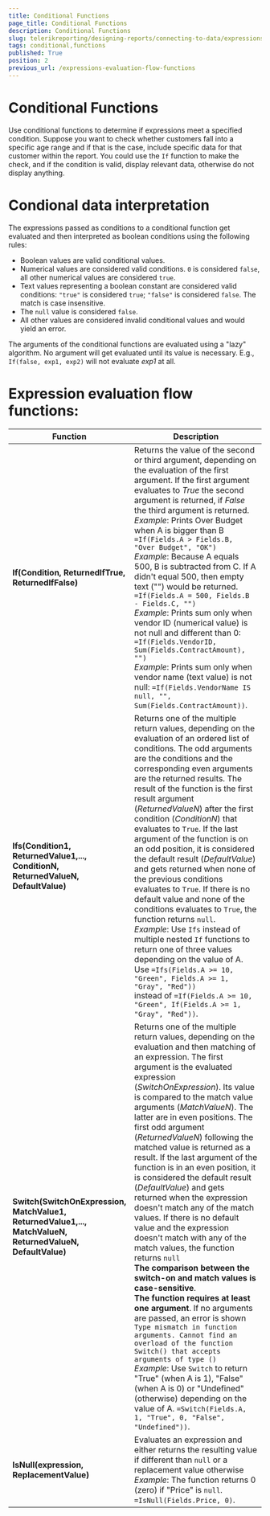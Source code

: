 ```yaml
---
title: Conditional Functions
page_title: Conditional Functions 
description: Conditional Functions
slug: telerikreporting/designing-reports/connecting-to-data/expressions/expressions-reference/functions/conditional-functions
tags: conditional,functions
published: True
position: 2
previous_url: /expressions-evaluation-flow-functions
---
```

<style>
table th:first-of-type {
	width: 25%;
}
table th:nth-of-type(2) {
	width: 75%;
}
</style>

# Conditional Functions

Use conditional functions to determine if expressions meet a specified condition. Suppose you want to check whether customers fall into a specific age range and if that is the case, include specific data for that customer within the report. You could use the `If` function to make the check, and if the condition is valid, display relevant data, otherwise do not display anything.

# Condional data interpretation

The expressions passed as conditions to a conditional function get evaluated and then interpreted as boolean conditions using the following rules:

- Boolean values are valid conditional values.
- Numerical values are considered valid conditions. `0` is considered `false`, all other numerical values are considered `true`.
- Text values representing a boolean constant are considered valid conditions: `"true"` is considered `true`; `"false"` is considered `false`. The match is case insensitive.
- The `null` value is considered `false`.
- All other values are considered invalid conditional values and would yield an error.

The arguments of the conditional functions are evaluated using a "lazy" algorithm. No argument will get evaluated until its value is necessary. E.g., `If(false, exp1, exp2)` will not evaluate _exp1_ at all.

# Expression evaluation flow functions:

| Function | Description |
| ------ | ------ |
| __If(Condition, ReturnedIfTrue, ReturnedIfFalse)__ |Returns the value of the second or third argument, depending on the evaluation of the first argument. If the first argument evaluates to _True_ the second argument is returned, if _False_ the third argument is returned.<br/> _Example_: Prints Over Budget when A is bigger than B `=If(Fields.A > Fields.B, "Over Budget", "OK")`<br/> _Example_: Because A equals 500, B is subtracted from C. If A didn't equal 500, then empty text ("") would be returned. `=If(Fields.A = 500, Fields.B - Fields.C, "")`<br/> _Example_: Prints sum only when vendor ID (numerical value) is not null and different than 0: `=If(Fields.VendorID, Sum(Fields.ContractAmount), "")`<br/> _Example_: Prints sum only when vendor name (text value) is not null: `=If(Fields.VendorName IS null, "", Sum(Fields.ContractAmount))`.|
| __Ifs(Condition1, ReturnedValue1,..., ConditionN, ReturnedValueN, DefaultValue)__ |Returns one of the multiple return values, depending on the evaluation of an ordered list of conditions. The odd arguments are the conditions and the corresponding even arguments are the returned results. The result of the function is the first result argument (_ReturnedValueN_) after the first condition (_ConditionN_) that evaluates to `True`. If the last argument of the function is on an odd position, it is considered the default result (_DefaultValue_) and gets returned when none of the previous conditions evaluates to `True`. If there is no default value and none of the conditions evaluates to `True`, the function returns `null`.<br/>_Example_: Use `Ifs` instead of multiple nested `If` functions to return one of three values depending on the value of A.<br/> Use `=Ifs(Fields.A >= 10, "Green", Fields.A >= 1, "Gray", "Red"))`<br/> instead of `=If(Fields.A >= 10, "Green", If(Fields.A >= 1, "Gray", "Red"))`.|
| __Switch(SwitchOnExpression, MatchValue1, ReturnedValue1,..., MatchValueN, ReturnedValueN, DefaultValue)__ |Returns one of the multiple return values, depending on the evaluation and then matching of an expression. The first argument is the evaluated expression (_SwitchOnExpression_). Its value is compared to the match value arguments (_MatchValueN_). The latter are in even positions. The first odd argument (_ReturnedValueN_) following the matched value is returned as a result. If the last argument of the function is in an even position, it is considered the default result (_DefaultValue_) and gets returned when the expression doesn't match any of the match values. If there is no default value and the expression doesn't match with any of the match values, the function returns `null`<br/>__The comparison between the switch-on and match values is case-sensitive__.<br/>__The function requires at least one argument__. If no arguments are passed, an error is shown `Type mismatch in function arguments. Cannot find an overload of the function Switch() that accepts arguments of type ()`<br/> _Example_: Use `Switch` to return "True" (when A is 1), "False" (when A is 0) or "Undefined" (otherwise) depending on the value of A. `=Switch(Fields.A, 1, "True", 0, "False", "Undefined"))`.|
| __IsNull(expression, ReplacementValue)__ |Evaluates an expression and either returns the resulting value if different than `null` or a replacement value otherwise<br/> _Example_: The function returns 0 (zero) if "Price" is `null`. `=IsNull(Fields.Price, 0)`.|
